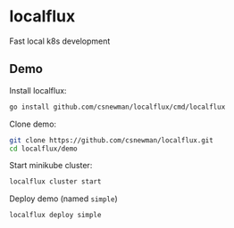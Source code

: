 # localflux
Fast local k8s development

## Demo

Install localflux:
```bash
go install github.com/csnewman/localflux/cmd/localflux
```

Clone demo:
```bash
git clone https://github.com/csnewman/localflux.git
cd localflux/demo
```

Start minikube cluster:
```bash
localflux cluster start
```

Deploy demo (named `simple`)
```bash
localflux deploy simple
```
